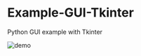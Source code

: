 # Example-GUI-Tkinter
Python GUI example with Tkinter





![demo](https://github.com/nimadorostkar/Example-GUI-Tkinter/img.png)

